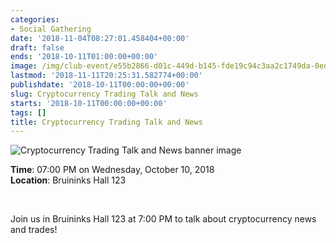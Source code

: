 ```yaml
---
categories:
- Social Gathering
date: '2018-11-04T08:27:01.458404+00:00'
draft: false
ends: '2018-10-11T01:00:00+00:00'
image: /img/club-event/e55b2866-d01c-449d-b145-fde19c94c3aa2c1749da-0ed1-4e85-82ab-32e67d01f960.png
lastmod: '2018-11-11T20:25:31.582774+00:00'
publishdate: '2018-10-11T00:00:00+00:00'
slug: Cryptocurrency Trading Talk and News
starts: '2018-10-11T00:00:00+00:00'
tags: []
title: Cryptocurrency Trading Talk and News
---
```


<img src="/img/club-event/e55b2866-d01c-449d-b145-fde19c94c3aa2c1749da-0ed1-4e85-82ab-32e67d01f960.png" alt="Cryptocurrency Trading Talk and News banner image" /><br>
    <p class="eventInfo">
        <strong>Time</strong>: 07:00 PM on Wednesday, October 10, 2018<br>
        <strong>Location</strong>: Bruininks Hall 123
    </p>
    <p>&nbsp;</p>
<p>Join us in Bruininks Hall 123 at 7:00 PM to talk about cryptocurrency news and trades!</p>
<p>&nbsp;</p>
<p>&nbsp;</p>